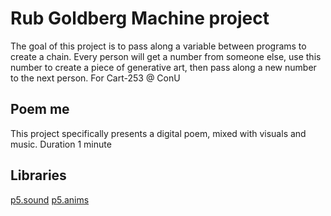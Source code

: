 # Rub Goldberg Machine project

The goal of this project is to pass along a variable between programs to create a chain. Every person will get a number from someone else,
use this number to create a piece of generative art, then pass along a new number to the next person. For Cart-253 @ ConU

## Poem me

This project specifically presents a digital poem, mixed with visuals and music. Duration 1 minute

## Libraries

[p5.sound](https://p5js.org/reference/#/libraries/p5.sound)
[p5.anims](https://wixette.github.io/p5.animS/)
